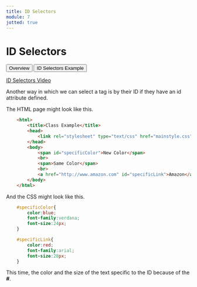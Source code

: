 ```yaml
---
title: ID Selectors
module: 7
jotted: true
---
```


# ID Selectors

<div class="tab">
    <button class="tablinks active" onclick="openTab(event, 'Overview')">Overview</button>
    <button class="tablinks" onclick="openTab(event, 'CSS')">ID Selectors Example</button>
</div>

<!-- Tab content -->
<div id="Overview" class="tabcontent" style="display:block">

<p><a href="//www.youtube.com/embed/Zfb_V1-lI1E" data-lity>ID Selectors Video</a></p>

<p>Another way in which we can select a tag is by their ID if they have an id attribute defined. </p>

</div>

<div id="CSS" class="tabcontent">

<p>The HTML page might look like this.</p>

<div class="tabhtml" markdown="1">

```html
    <html>
        <title>Class Example</title>
        <head>
            <link rel="stylesheet" type="text/css" href="mainstyle.css">
        </head>
        <body>
            <span id="specificColor">New Color</span>
            <br>
            <span>Same Color</span>
            <br>
            <a href="http://www.amazon.com" id="specificLink">Amazon</a>
        </body>
    </html>
```

</div>

<p>And the CSS might look like this.</p>

<div class="tabhtml" markdown="1">

```css
    #specificColor{
        color:blue;
        font-family:verdana;
        font-size:24px;
    }

    #specificLink{
        color:red;
        font-family:arial;
        font-size:28px;
    }
```

</div>

<p>This time, the color and the size of the text specific to the ID because of the <b>#</b>.</p>

</div>